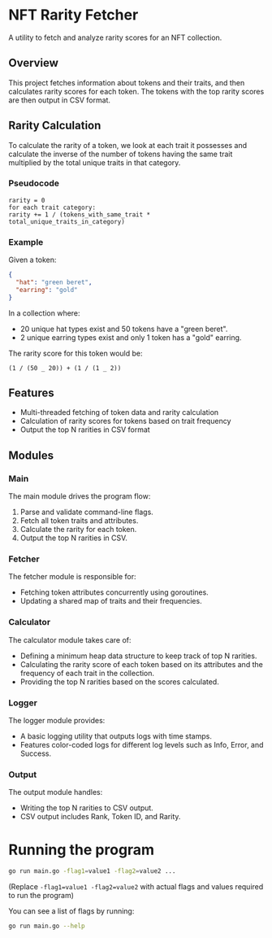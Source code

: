 # NFT Rarity Fetcher

A utility to fetch and analyze rarity scores for an NFT collection.

## Overview

This project fetches information about tokens and their traits, and then calculates rarity scores for each token. The tokens with the top rarity scores are then output in CSV format.

## Rarity Calculation

To calculate the rarity of a token, we look at each trait it possesses and calculate the inverse of the number of tokens having the same trait multiplied by the total unique traits in that category.

### Pseudocode

```
rarity = 0
for each trait category:
rarity += 1 / (tokens_with_same_trait * total_unique_traits_in_category)
```

### Example

Given a token:

```json
{
  "hat": "green beret",
  "earring": "gold"
}
```

In a collection where:

- 20 unique hat types exist and 50 tokens have a "green beret".
- 2 unique earring types exist and only 1 token has a "gold" earring.

The rarity score for this token would be:

`(1 / (50 _ 20)) + (1 / (1 _ 2))`

## Features

- Multi-threaded fetching of token data and rarity calculation
- Calculation of rarity scores for tokens based on trait frequency
- Output the top N rarities in CSV format

## Modules

### Main

The main module drives the program flow:

1. Parse and validate command-line flags.
2. Fetch all token traits and attributes.
3. Calculate the rarity for each token.
4. Output the top N rarities in CSV.

### Fetcher

The fetcher module is responsible for:

- Fetching token attributes concurrently using goroutines.
- Updating a shared map of traits and their frequencies.

### Calculator

The calculator module takes care of:

- Defining a minimum heap data structure to keep track of top N rarities.
- Calculating the rarity score of each token based on its attributes and the frequency of each trait in the collection.
- Providing the top N rarities based on the scores calculated.

### Logger

The logger module provides:

- A basic logging utility that outputs logs with time stamps.
- Features color-coded logs for different log levels such as Info, Error, and Success.

### Output

The output module handles:

- Writing the top N rarities to CSV output.
- CSV output includes Rank, Token ID, and Rarity.

# Running the program

```bash
go run main.go -flag1=value1 -flag2=value2 ...
```

(Replace `-flag1=value1 -flag2=value2` with actual flags and values required to run the program)

You can see a list of flags by running:

```bash
go run main.go --help
```
